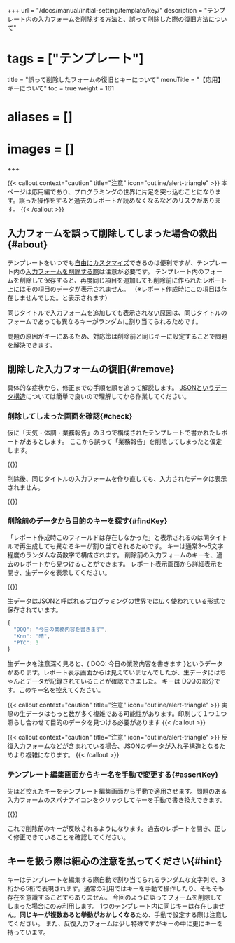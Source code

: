+++
url = "/docs/manual/initial-setting/template/key/"
description = "テンプレート内の入力フォームを削除する方法と、誤って削除した際の復旧方法について"
# tags = ["テンプレート"]
title = "誤って削除したフォームの復旧とキーについて"
menuTitle = "【応用】キーについて"
toc = true
weight = 161
# aliases = []
# images = []
+++

{{< callout context="caution" title="注意" icon="outline/alert-triangle" >}}
本ページは応用編であり、プログラミングの世界に片足を突っ込むことになります。誤った操作をすると過去のレポートが読めなくなるなどのリスクがあります。
{{< /callout >}}

## 入力フォームを誤って削除してしまった場合の救出 {#about}

テンプレートをいつでも[自由にカスタマイズ](/docs/manual/initial-setting/template/make/)できるのは便利ですが、テンプレート内の[入力フォームを削除する際](/docs/manual/initial-setting/template/make/#removeForm)は注意が必要です。
テンプレート内のフォームを削除して保存すると、再度同じ項目を追加しても削除前に作られたレポート上にはその項目のデータが表示されません。
（※レポート作成時にこの項目は存在しませんでした。と表示されます）

同じタイトルで入力フォームを追加しても表示されない原因は、同じタイトルのフォームであっても異なるキーがランダムに割り当てられるためです。

問題の原因がキーにあるため、対応策は削除前と同じキーに設定することで問題を解決できます。

## 削除した入力フォームの復旧{#remove}

具体的な症状から、修正までの手順を順を追って解説します。
[JSONというデータ構造](https://knowledge.shade3d.jp/knowledgebase/json%E5%BD%A2%E5%BC%8F%E3%81%A8%E3%81%AF)については簡単で良いので理解してから作業してください。

### 削除してしまった画面を確認{#check}

仮に「天気・体調・業務報告」の３つで構成されたテンプレートで書かれたレポートがあるとします。
ここから誤って「業務報告」を削除してしまったと仮定します。

{{<iTablet filename="preRemoveForm" msg="今は表示されていますがテンプレート編集で誤って「業務報告」を消して保存したとします">}}

削除後、同じタイトルの入力フォームを作り直しても、入力されたデータは表示されません。

{{<iTablet filename="invalidKey" msg="同じタイトルのフォームを追加してもデータ復旧はしません">}}

### 削除前のデータから目的のキーを探す{#findKey}

「レポート作成時このフィールドは存在しなかった」と表示されるのは同タイトルで再生成しても異なるキーが割り当てられるためです。
キーは通常3〜5文字程度のランダムな英数字で構成されます。
削除前の入力フォームのキーを、過去のレポートから見つけることができます。
レポート表示画面から詳細表示を開き、生データを表示してください。

{{<iTablet filename="rawData" msg="レポートの生データを表示します" alice="guide">}}

生データはJSONと呼ばれるプログラミングの世界では広く使われている形式で保存されています。

```javascript
{
  "DQQ": "今日の業務内容を書きます",
  "Knn": "晴",
  "PTC": 3
}
```

生データを注意深く見ると、{ DQQ: 今日の業務内容を書きます }というデータがあります。レポート表示画面からは見えていませんでしたが、生データにはちゃんとデータが記録されていることが確認できました。
キーは DQQの部分です。このキー名を控えてください。

{{< callout context="caution" title="注意" icon="outline/alert-triangle" >}}
実際の生データはもっと数が多く複雑である可能性があります。印刷して１つ１つ照らし合わせて目的のデータを見つける必要があります
{{< /callout >}}

{{< callout context="caution" title="注意" icon="outline/alert-triangle" >}}
反復入力フォームなどが含まれている場合、JSONのデータが入れ子構造となるためより複雑になります。
{{< /callout >}}

### テンプレート編集画面からキー名を手動で変更する{#assertKey}

先ほど控えたキーをテンプレート編集画面から手動で適用させます。問題のある入力フォームのスパナアイコンをクリックしてキーを手動で書き換えできます。

{{<iTablet filename="rawData" msg="手動で入力フォームのキーを変更できます。作業は慎重に！" alice="here">}}

これで削除前のキーが反映されるようになります。過去のレポートを開き、正しく修正できていることを確認してください。

## キーを扱う際は細心の注意を払ってください{#hint}

キーはテンプレートを編集する際自動で割り当てられるランダムな文字列で、3桁から5桁で表現されます。通常の利用ではキーを手動で操作したり、そもそも存在を意識することすらありません。
今回のように誤ってフォームを削除してしまった場合にのみ利用します。
1つのテンプレート内に同じキーは存在しません。**同じキーが複数あると挙動がおかしくなる**ため、手動で設定する際は注意してください。
また、反復入力フォームは少し特殊ですがキーの中に更にキーを持っています。
